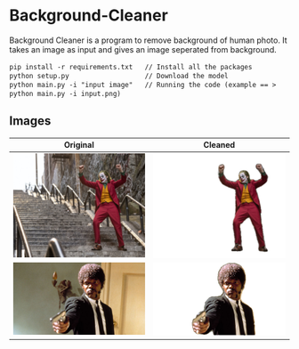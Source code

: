 # Background-Cleaner
Background Cleaner is a program to remove background of human photo. It takes an image as input and gives an image seperated from background.



```
pip install -r requirements.txt   // Install all the packages 
python setup.py                   // Download the model
python main.py -i "input image"	  // Running the code (example == > python main.py -i input.png)
``` 
## Images 
Original           |  Cleaned
:-------------------------:|:-------------------------:
![image 1](https://github.com/elvankarahan/Background-Cleaner/blob/master/images/joker.jpg) | ![image 2](https://github.com/elvankarahan/Background-Cleaner/blob/master/images/Joker-output.png)
![image 3](https://github.com/elvankarahan/Background-Cleaner/blob/master/images/samuelJ.jpg) | ![image 4](https://github.com/elvankarahan/Background-Cleaner/blob/master/images/samuelJ-output.png)


